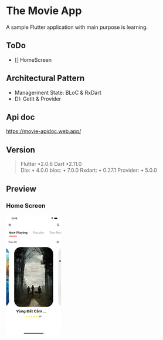 # The Movie App

A sample Flutter application with main purpose is learning.
## ToDo

- [] HomeScreen

## Architectural Pattern
 - Managerment State: BLoC  & RxDart
 - DI: GetIt & Provider

## Api doc
<a href='https://movie-apidoc.web.app/'>https://movie-apidoc.web.app/</a>  
## Version
>Flutter •2.0.6
>Dart •2.11.0  
>Dio: • 4.0.0
>bloc: • 7.0.0
>Rxdart: • 0.27.1
>Provider: • 5.0.0

## Preview 
### Home Screen
<img src="https://github.com/thang86/TheMovieApp/blob/main/assets/images/home_screen.png" width="150">  
